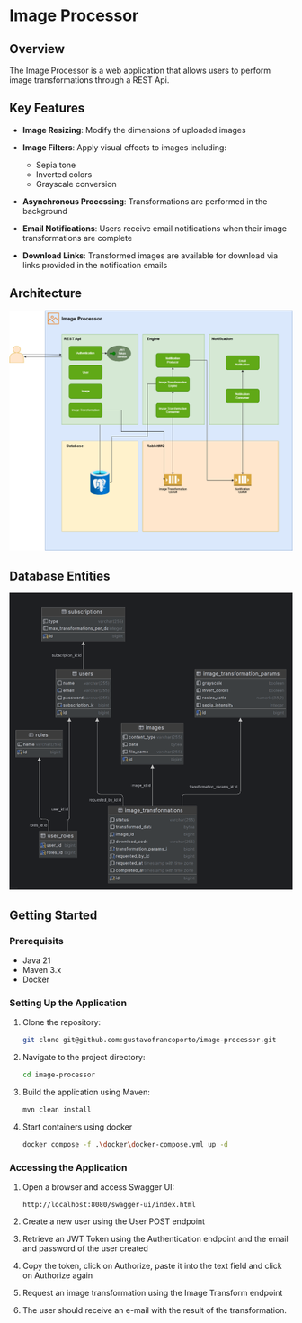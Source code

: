 # Image Processor

## Overview

The Image Processor is a web application that allows users to perform image transformations through a REST Api.


## Key Features

- **Image Resizing**: Modify the dimensions of uploaded images
- **Image Filters**: Apply visual effects to images including:
    - Sepia tone
    - Inverted colors
    - Grayscale conversion

- **Asynchronous Processing**: Transformations are performed in the background
- **Email Notifications**: Users receive email notifications when their image transformations are complete
- **Download Links**: Transformed images are available for download via links provided in the notification emails

## Architecture

![img.png](doc/architecture.png)

## Database Entities

![database-diagram.png](doc/database-diagram.png)

## Getting Started

### Prerequisits

- Java 21
- Maven 3.x
- Docker

### Setting Up the Application

1. Clone the repository:
   ```bash
   git clone git@github.com:gustavofrancoporto/image-processor.git
   ```
2. Navigate to the project directory:
   ```bash
   cd image-processor
   ```
3. Build the application using Maven:
   ```bash
   mvn clean install
   ```
4. Start containers using docker
   ```bash
   docker compose -f .\docker\docker-compose.yml up -d
   ```
### Accessing the Application

1. Open a browser and access Swagger UI:
   ```
   http://localhost:8080/swagger-ui/index.html
   ```

2. Create a new user using the User POST endpoint

3. Retrieve an JWT Token using the Authentication endpoint and the email and password of the user created

4. Copy the token, click on Authorize, paste it into the text field and click on Authorize again

5. Request an image transformation using the Image Transform endpoint

6. The user should receive an e-mail with the result of the transformation.

